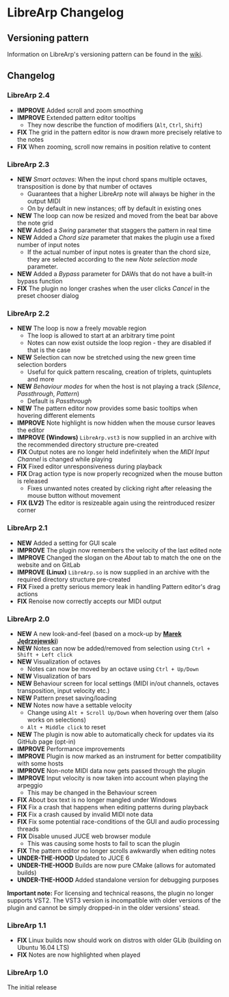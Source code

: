 # LibreArp Changelog

## Versioning pattern

Information on LibreArp's versioning pattern can be found
in the [wiki](https://gitlab.com/LibreArp/LibreArp/wikis/versioning-pattern).

## Changelog

### LibreArp 2.4

* **IMPROVE** Added scroll and zoom smoothing
* **IMPROVE** Extended pattern editor tooltips
  * They now describe the function of modifiers (`Alt`, `Ctrl`, `Shift`)
* **FIX** The grid in the pattern editor is now drawn more precisely relative to the notes
* **FIX** When zooming, scroll now remains in position relative to content

### LibreArp 2.3

* **NEW** *Smart octaves*: When the input chord spans multiple octaves, transposition is done by that number of octaves
  * Guarantees that a higher LibreArp note will always be higher in the output MIDI
  * On by default in new instances; off by default in existing ones
* **NEW** The loop can now be resized and moved from the beat bar above the note grid
* **NEW** Added a *Swing* parameter that staggers the pattern in real time
* **NEW** Added a *Chord size* parameter that makes the plugin use a fixed number of input notes
  * If the actual number of input notes is greater than the chord size, they are selected according to the new *Note selection mode* parameter.
* **NEW** Added a *Bypass* parameter for DAWs that do not have a built-in bypass function
* **FIX** The plugin no longer crashes when the user clicks *Cancel* in the preset chooser dialog

### LibreArp 2.2

* **NEW** The loop is now a freely movable region
  * The loop is allowed to start at an arbitrary time point
  * Notes can now exist outside the loop region - they are disabled if that is the case
* **NEW** Selection can now be stretched using the new green time selection borders
  * Useful for quick pattern rescaling, creation of triplets, quintuplets and more
* **NEW** *Behaviour modes* for when the host is not playing a track (*Silence*, *Passthrough*, *Pattern*)
  * Default is *Passthrough*
* **NEW** The pattern editor now provides some basic tooltips when hovering different elements
* **IMPROVE** Note highlight is now hidden when the mouse cursor leaves the editor
* **IMPROVE (Windows)** `LibreArp.vst3` is now supplied in an archive with the recommended directory structure pre-created
* **FIX** Output notes are no longer held indefinitely when the *MIDI Input Channel* is changed while playing
* **FIX** Fixed editor unresponsiveness during playback
* **FIX** Drag action type is now properly recognized when the mouse button is released
  * Fixes unwanted notes created by clicking right after releasing the mouse button without movement
* **FIX (LV2)** The editor is resizeable again using the reintroduced resizer corner

### LibreArp 2.1

* **NEW** Added a setting for GUI scale
* **IMPROVE** The plugin now remembers the velocity of the last edited note
* **IMPROVE** Changed the slogan on the *About* tab to match the one on the website and on GitLab
* **IMPROVE (Linux)** `LibreArp.so` is now supplied in an archive with the required directory structure pre-created
* **FIX** Fixed a pretty serious memory leak in handling Pattern editor's drag actions
* **FIX** Renoise now correctly accepts our MIDI output


### LibreArp 2.0

* **NEW** A new look-and-feel (based on a mock-up by [**Marek Jędrzejewski**](https://github.com/marekjedrzejewski))
* **NEW** Notes can now be added/removed from selection using `Ctrl + Shift + Left click`
* **NEW** Visualization of octaves
    * Notes can now be moved by an octave using `Ctrl + Up/Down`
* **NEW** Visualization of bars
* **NEW** Behaviour screen for local settings (MIDI in/out channels, octaves transposition, input velocity etc.)
* **NEW** Pattern preset saving/loading
* **NEW** Notes now have a settable velocity
  * Change using `Alt + Scroll Up/Down` when hovering over them (also works on selections)
  * `Alt + Middle click` to reset
* **NEW** The plugin is now able to automatically check for updates via its GitHub page (opt-in)
* **IMPROVE** Performance improvements
* **IMPROVE** Plugin is now marked as an instrument for better compatibility with some hosts
* **IMPROVE** Non-note MIDI data now gets passed through the plugin
* **IMPROVE** Input velocity is now taken into account when playing the arpeggio
    * This may be changed in the Behaviour screen
* **FIX** About box text is no longer mangled under Windows
* **FIX** Fix a crash that happens when editing patterns during playback
* **FIX** Fix a crash caused by invalid MIDI note data
* **FIX** Fix some potential race-conditions of the GUI and audio processing threads
* **FIX** Disable unused JUCE web browser module
    * This was causing some hosts to fail to scan the plugin
* **FIX** The pattern editor no longer scrolls awkwardly when editing notes
* **UNDER-THE-HOOD** Updated to JUCE 6
* **UNDER-THE-HOOD** Builds are now pure CMake (allows for automated builds)
* **UNDER-THE-HOOD** Added standalone version for debugging purposes

**Important note:** For licensing and technical reasons, the plugin no longer supports VST2. The VST3 version is incompatible with older versions of the plugin and cannot be simply dropped-in in the older versions' stead.


### LibreArp 1.1

* **FIX** Linux builds now should work on distros with older GLib (building on Ubuntu 16.04 LTS)
* **FIX** Notes are now highlighted when played


### LibreArp 1.0

The initial release
